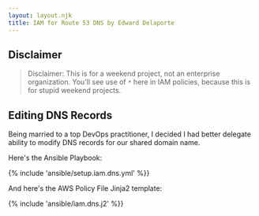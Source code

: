 ```yaml
---
layout: layout.njk
title: IAM for Route 53 DNS by Edward Delaporte
---
```


## Disclaimer

> Disclaimer: This is for a weekend project, not an enterprise organization. 
> You'll see use of `*` here in IAM policies, because this is for stupid weekend projects.

## Editing DNS Records

Being married to a top DevOps practitioner, I decided I had better delegate ability to modify DNS records for our shared domain name.

Here's the Ansible Playbook:

{% include 'ansible/setup.iam.dns.yml' %}}

And here's the AWS Policy File Jinja2 template:

{% include 'ansible/iam.dns.j2' %}}